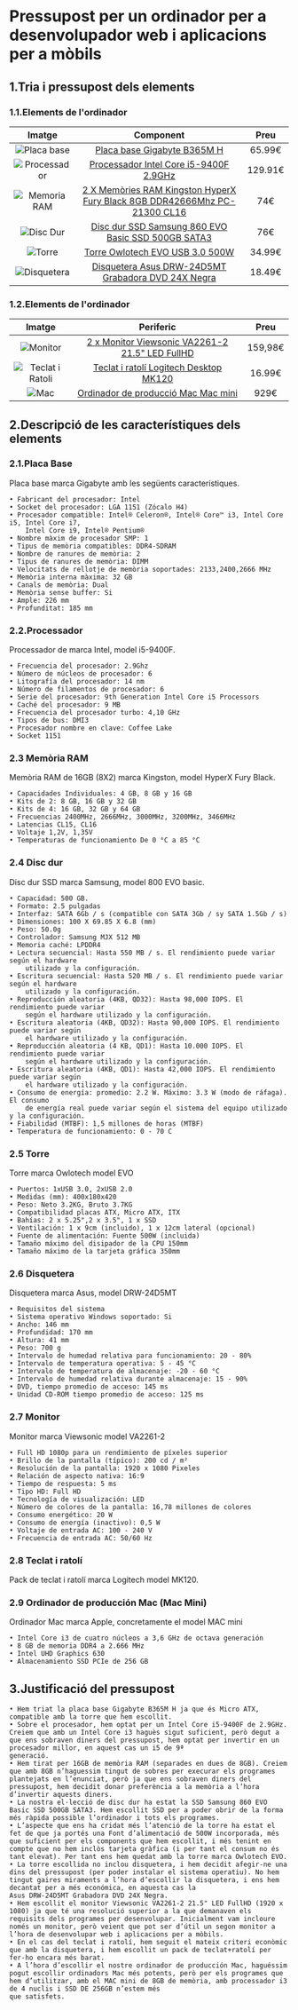 # Pressupost per un ordinador per a desenvolupador web i aplicacions per a mòbils

## 1.Tria i pressupost dels elements

### 1.1.Elements de l'ordinador

|                             Imatge                                               |       Component            |     Preu       |
|:--------------------------------------------------------------------------------:|:--------------------------:|:--------------:|
|![Placa base](placa_base.jpg) | [Placa base Gigabyte B365M H](https://www.pccomponentes.com/gigabyte-b365m-h) |  65.99€ | 
|![Processador](processador.jpg) | [Processador Intel Core i5-9400F 2.9GHz](https://www.pccomponentes.com/intel-core-i3-9100-36-ghz) | 129.91€ | 
|![Memoria RAM](eam.jpg) |[2 X Memòries RAM Kingston HyperX Fury Black 8GB DDR42666Mhz PC-21300 CL16](https://www.pccomponentes.com/kingston-hyperx-fury-black-8gb-ddr4-2666mhz-pc-21300-cl16) | 74€ |
|![Disc Dur](ssd.jpg) | [Disc dur SSD Samsung 860 EVO Basic SSD 500GB SATA3](https://www.pccomponentes.com/samsung-860-evo-basic-ssd-500gb-sata3) |  76€ | 
|![Torre](torre.jpg) | [Torre Owlotech EVO USB 3.0 500W](https://www.pccomponentes.com/owlotech-evo-usb-30-500w) |  34.99€ | 
|![Disquetera](disquetera.jpg) | [Disquetera Asus DRW-24D5MT Grabadora DVD 24X Negra](https://www.pccomponentes.com/asus-drw-24d5mt-grabadora-dvd-24x-negra) | 18.49€ | 

### 1.2.Elements de l'ordinador

|           Imatge              |                                  Periferic                                                     |  Preu    |
|:-----------------------------:|:----------------------------------------------------------------------------------------------:|:---:|
|![Monitor](monitor.jpg) | [2 x Monitor Viewsonic VA2261-2 21.5" LED FullHD](https://www.pccomponentes.com/viewsonic-va2261-2-215-led-fullhd) | 159,98€ | 
|![Teclat i Ratoli](teclat.jpg) | [Teclat i ratolí Logitech Desktop MK120](https://www.pccomponentes.com/logitech-desktop-mk120) | 16.99€ | 
|![Mac](mac.jpg) | [Ordinador de producció Mac Mac mini](https://www.apple.com/es/shop/buy-mac/mac-mini) | 929€ |

## 2.Descripció de les característiques dels elements

### 2.1.Placa Base
Placa base marca Gigabyte amb les següents característiques.

    • Fabricant del procesador: Intel
    • Socket del procesador: LGA 1151 (Zócalo H4)
    • Procesador compatible: Intel® Celeron®, Intel® Core™ i3, Intel Core i5, Intel Core i7,
        Intel Core i9, Intel® Pentium®
    • Nombre màxim de procesador SMP: 1
    • Tipus de memòria compatibles: DDR4-SDRAM
    • Nombre de ranures de memòria: 2
    • Tipus de ranures de memòria: DIMM
    • Velocitats de rellotje de memòria soportades: 2133,2400,2666 MHz
    • Memòria interna màxima: 32 GB
    • Canals de memòria: Dual
    • Memòria sense buffer: Si
    • Ample: 226 mm
    • Profunditat: 185 mm
### 2.2.Processador
Processador de marca Intel, model i5-9400F.

    • Frecuencia del procesador: 2.9Ghz
    • Número de núcleos de procesador: 6
    • Litografía del procesador: 14 nm
    • Número de filamentos de procesador: 6
    • Serie del procesador: 9th Generation Intel Core i5 Processors
    • Caché del procesador: 9 MB
    • Frecuencia del procesador turbo: 4,10 GHz
    • Tipos de bus: DMI3
    • Procesador nombre en clave: Coffee Lake
    • Socket 1151

### 2.3 Memòria RAM
Memòria RAM de 16GB (8X2) marca Kingston, model HyperX Fury Black.

    • Capacidades Individuales: 4 GB, 8 GB y 16 GB
    • Kits de 2: 8 GB, 16 GB y 32 GB
    • Kits de 4: 16 GB, 32 GB y 64 GB
    • Frecuencias 2400MHz, 2666MHz, 3000MHz, 3200MHz, 3466MHz
    • Latencias CL15, CL16
    • Voltaje 1,2V, 1,35V
    • Temperaturas de funcionamiento De 0 °C a 85 °C

### 2.4 Disc dur
Disc dur SSD marca Samsung, model 800 EVO basic.

    • Capacidad: 500 GB.
    • Formato: 2.5 pulgadas
    • Interfaz: SATA 6Gb / s (compatible con SATA 3Gb / sy SATA 1.5Gb / s)
    • Dimensiones: 100 X 69.85 X 6.8 (mm)
    • Peso: 50.0g
    • Controlador: Samsung MJX 512 MB
    • Memoria caché: LPDDR4
    • Lectura secuencial: Hasta 550 MB / s. El rendimiento puede variar según el hardware
        utilizado y la configuración.
    • Escritura secuencial: Hasta 520 MB / s. El rendimiento puede variar según el hardware
        utilizado y la configuración.
    • Reproducción aleatoria (4KB, QD32): Hasta 98,000 IOPS. El rendimiento puede variar
        según el hardware utilizado y la configuración.
    • Escritura aleatoria (4KB, QD32): Hasta 90,000 IOPS. El rendimiento puede variar según
        el hardware utilizado y la configuración.
    • Reproducción aleatoria (4 KB, QD1): Hasta 10.000 IOPS. El rendimiento puede variar
        según el hardware utilizado y la configuración.
    • Escritura aleatoria (4KB, QD1): Hasta 42,000 IOPS. El rendimiento puede variar según
        el hardware utilizado y la configuración.
    • Consumo de energía: promedio: 2.2 W. Máximo: 3.3 W (modo de ráfaga). El consumo
        de energía real puede variar según el sistema del equipo utilizado y la configuración.
    • Fiabilidad (MTBF): 1,5 millones de horas (MTBF)
    • Temperatura de funcionamiento: 0 - 70 C

### 2.5 Torre
Torre marca Owlotech model EVO

    • Puertos: 1xUSB 3.0, 2xUSB 2.0
    • Medidas (mm): 400x180x420
    • Peso: Neto 3.2KG, Bruto 3.7KG
    • Compatibilidad placas ATX, Micro ATX, ITX
    • Bahías: 2 x 5.25",2 x 3.5", 1 x SSD
    • Ventilación: 1 x 9cm (incluido), 1 x 12cm lateral (opcional)
    • Fuente de alimentación: Fuente 500W (incluida)
    • Tamaño máximo del disipador de la CPU 150mm
    • Tamaño máximo de la tarjeta gráfica 350mm
    
 ### 2.6 Disquetera
Disquetera marca Asus, model DRW-24D5MT

    • Requisitos del sistema
    • Sistema operativo Windows soportado: Si
    • Ancho: 146 mm
    • Profundidad: 170 mm
    • Altura: 41 mm
    • Peso: 700 g
    • Intervalo de humedad relativa para funcionamiento: 20 - 80%
    • Intervalo de temperatura operativa: 5 - 45 °C
    • Intervalo de temperatura de almacenaje: -20 - 60 °C
    • Intervalo de humedad relativa durante almacenaje: 15 - 90%
    • DVD, tiempo promedio de acceso: 145 ms
    • Unidad CD-ROM tiempo promedio de acceso: 125 ms

### 2.7 Monitor
 Monitor marca Viewsonic model VA2261-2

    • Full HD 1080p para un rendimiento de píxeles superior
    • Brillo de la pantalla (típico): 200 cd / m²
    • Resolución de la pantalla: 1920 x 1080 Pixeles
    • Relación de aspecto nativa: 16:9
    • Tiempo de respuesta: 5 ms
    • Tipo HD: Full HD
    • Tecnología de visualización: LED
    • Número de colores de la pantalla: 16,78 millones de colores
    • Consumo energético: 20 W
    • Consumo de energía (inactivo): 0,5 W
    • Voltaje de entrada AC: 100 - 240 V
    • Frecuencia de entrada AC: 50/60 Hz

### 2.8 Teclat i ratolí

Pack de teclat i ratolí marca Logitech model MK120.

### 2.9 Ordinador de producción Mac (Mac Mini)

Ordinador Mac marca Apple, concretamente el model MAC mini

    • Intel Core i3 de cuatro núcleos a 3,6 GHz de octava generación
    • 8 GB de memoria DDR4 a 2.666 MHz
    • Intel UHD Graphics 630
    • Almacenamiento SSD PCIe de 256 GB 


## 3.Justificació del pressupost

    • Hem triat la placa base Gigabyte B365M H ja que és Micro ATX, compatible amb la torre que hem escollit.
    • Sobre el procesador, hem optat per un Intel Core i5-9400F de 2.9GHz. Creiem que amb un Intel Core i3 haguès sigut suficient, però degut a que ens sobraven diners del pressupost, hem optat per invertir en un procesador millor, en aquest cas un i5 de 9ª
    generació.
    • Hem tirat per 16GB de memòria RAM (separades en dues de 8GB). Creiem que amb 8GB n’haguessim tingut de sobres per execurar els programes plantejats en l’enunciat, però ja que ens sobraven diners del pressupost, hem decidit donar preferència a la memòria a l’hora d’invertir aquests diners.
    • La nostra el·lecció de disc dur ha estat la SSD Samsung 860 EVO Basic SSD 500GB SATA3. Hem escollit SSD per a poder obrir de la forma més ràpida possible l’ordinador i tots els programes.
    • L’aspecte que ens ha cridat més l’atenció de la torre ha estat el fet de que ja portés una Font d’alimentació de 500W incorporada, més que suficient per els components que hem escollit, i més tenint en compte que no hem inclòs tarjeta gràfica (i per tant el consum no és tant elevat). Per tant ens hem quedat amb la torre marca Owlotech EVO.
    • La torre escollida no inclou disquetera, i hem decidit afegir-ne una dins del pressupost (per poder instalar el sistema operatiu). No hem tingut gaires miraments a l’hora d’escollir la disquetera, i ens hem decantat per a més económica, en aquesta cas la
    Asus DRW-24D5MT Grabadora DVD 24X Negra.
    • Hem escollit el monitor Viewsonic VA2261-2 21.5" LED FullHD (1920 x 1080) ja que té una resolució superior a la que demanaven els requisits dels programes per desenvolupar. Inicialment vam incloure només un monitor, però veient que pot ser d’útil un segon monitor a l’hora de desenvolupar web i aplicacions per a mòbils.
    • En el cas del teclat i ratolí, hem seguit el mateix criteri econòmic que amb la disquetera, i hem escollit un pack de teclat+ratolí per fer-ho encara més barat.
    • A l’hora d’escollir el nostre ordinador de producción Mac, haguéssim pogut escollir ordinadors Mac més potents, però per els programes que hem d’utilitzar, amb el MAC mini de 8GB de memòria, amb processador i3 de 4 nuclis i SSD DE 256GB n’estem més
    que satisfets.